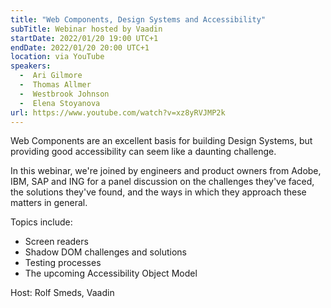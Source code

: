 ```yaml
---
title: "Web Components, Design Systems and Accessibility"
subTitle: Webinar hosted by Vaadin
startDate: 2022/01/20 19:00 UTC+1
endDate: 2022/01/20 20:00 UTC+1
location: via YouTube
speakers:
  -  Ari Gilmore
  -  Thomas Allmer
  -  Westbrook Johnson
  -  Elena Stoyanova
url: https://www.youtube.com/watch?v=xz8yRVJMP2k
---
```

Web Components are an excellent basis for building Design Systems, but providing good accessibility can seem like a daunting challenge.

In this webinar, we're joined by engineers and product owners from Adobe, IBM, SAP and ING for a panel discussion on the challenges they've faced, the solutions they've found, and the ways in which they approach these matters in general.

Topics include:
- Screen readers
- Shadow DOM challenges and solutions
- Testing processes
- The upcoming Accessibility Object Model

Host: Rolf Smeds, Vaadin
